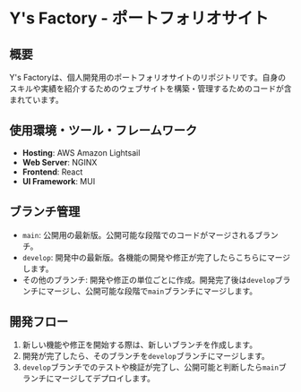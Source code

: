 # Y's Factory - ポートフォリオサイト

## 概要
Y's Factoryは、個人開発用のポートフォリオサイトのリポジトリです。自身のスキルや実績を紹介するためのウェブサイトを構築・管理するためのコードが含まれています。

## 使用環境・ツール・フレームワーク
- **Hosting**: AWS Amazon Lightsail
- **Web Server**: NGINX
- **Frontend**: React
- **UI Framework**: MUI

## ブランチ管理
- `main`: 公開用の最新版。公開可能な段階でのコードがマージされるブランチ。
- `develop`: 開発中の最新版。各機能の開発や修正が完了したらこちらにマージします。
- その他のブランチ: 開発や修正の単位ごとに作成。開発完了後は`develop`ブランチにマージし、公開可能な段階で`main`ブランチにマージします。

## 開発フロー
1. 新しい機能や修正を開始する際は、新しいブランチを作成します。
2. 開発が完了したら、そのブランチを`develop`ブランチにマージします。
3. `develop`ブランチでのテストや検証が完了し、公開可能と判断したら`main`ブランチにマージしてデプロイします。
